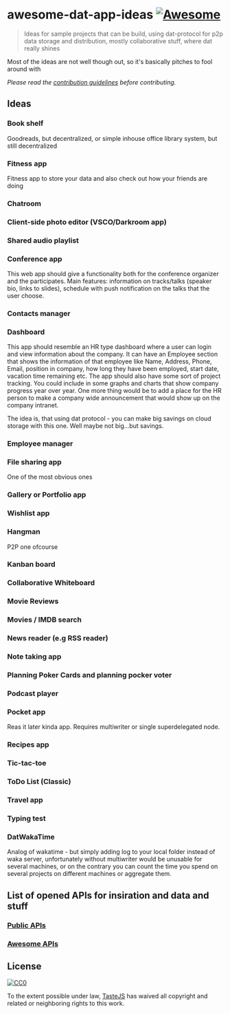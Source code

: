# awesome-dat-app-ideas [![Awesome](https://cdn.rawgit.com/sindresorhus/awesome/d7305f38d29fed78fa85652e3a63e154dd8e8829/media/badge.svg)](https://github.com/sindresorhus/awesome)

> Ideas for sample projects that can be build, using dat-protocol for p2p data storage and distribution, mostly collaborative stuff, where dat really shines

Most of the ideas are not well though out, so it's basically pitches to fool around with

*Please read the [contribution guidelines](contributing.md) before contributing.*

## Ideas

### Book shelf
Goodreads, but decentralized, or simple inhouse office library system, but still decentralized

### Fitness app
Fitness app to store your data and also check out how your friends are doing

### Chatroom

### Client-side photo editor (VSCO/Darkroom app)

### Shared audio playlist

### Conference app

This web app should give a functionality both for the conference organizer and the participates.
Main features: information on tracks/talks (speaker bio, links to slides), schedule with push notification on the talks that the user choose.

### Contacts manager

### Dashboard

This app should resemble an HR type dashboard where a user can login and view information about the company. It can have an Employee section that shows the information of that employee like Name, Address, Phone, Email, position in company, how long they have been employed, start date, vacation time remaining etc. The app should also have some sort of project tracking. You could include in some graphs and charts that show company progress year over year. One more thing would be to add a place for the HR person to make a company wide announcement that would show up on the company intranet.

The idea is, that using dat protocol - you can make big savings on cloud storage with this one. Well maybe not big...but savings.

### Employee manager

### File sharing app

One of the most obvious ones

### Gallery or Portfolio app

### Wishlist app

### Hangman

P2P one ofcourse

### Kanban board

### Collaborative Whiteboard

### Movie Reviews

### Movies / IMDB search

### News reader (e.g RSS reader)

### Note taking app

### Planning Poker Cards and planning pocker voter

### Podcast player

### Pocket app
Reas it later kinda app. Requires multiwriter or single superdelegated node.

### Recipes app

### Tic-tac-toe

### ToDo List (Classic)

### Travel app

### Typing test

### DatWakaTime

Analog of wakatime - but simply adding log to your local folder instead of waka server, unfortunately without multiwriter would be unusable for several machines, or on the contrary you can count the time you spend on several projects on different machines or aggregate them.

## List of opened APIs for insiration and data and stuff

### [Public APIs](https://github.com/toddmotto/public-apis)
### [Awesome APIs](https://github.com/abhishekbanthia/Public-APIs)

## License
[![CC0](http://mirrors.creativecommons.org/presskit/buttons/88x31/svg/cc-zero.svg)](https://creativecommons.org/publicdomain/zero/1.0/)

To the extent possible under law, [TasteJS](http://tastejs.com) has waived all copyright and related or neighboring rights to this work.
